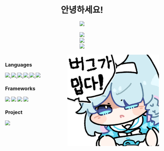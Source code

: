<div align="center">
    <h1>안녕하세요!</h1>
    <a href="https://ajb.kr/">
        <img src="https://img.shields.io/badge/portfolio-A1C0C7?style=for-the-badge"/>
    </a>
</div>

<br>


<div align="center">
    <a href="https://solved.ac/profile/ajb8533296">
        <img src="http://mazassumnida.wtf/api/v2/generate_badge?boj=ajb8533296" width="400"/>
    </a>
</div>
<div align="center">
    <img src="https://github-readme-stats.vercel.app/api/top-langs/?username=ajb3296&layout=compact&theme=onedark" width="400">
</div>
<div align="center">
    <img src="https://github-readme-stats.vercel.app/api?username=ajb3296&count_private=true&show_icons=true&theme=onedark" width="400">
</div>
<br>

<a href="https://www.pixiv.net/artworks/110289520">
    <img src="image/bug_arona.png" width="300" align="right">
</a>

<div align="left">
    <h3>Languages</h3>
    <a href="https://python.org">
        <img src="https://img.shields.io/badge/Python-3776AB?style=for-the-badge&logo=python&logoColor=white"/>
    </a>
    <a href="https://java.com">
        <img src="https://img.shields.io/badge/java-f89820?style=for-the-badge&logo=openjdk&logoColor=white"/>
    </a>
    <a href="https://www.rust-lang.org/">
        <img src="https://img.shields.io/badge/rust-b7410e?style=for-the-badge&logo=rust&logoColor=white"/>
    </a>
    <a href="https://www.w3.org/">
        <img src="https://img.shields.io/badge/HTML-E34F26?style=for-the-badge&logo=html5&logoColor=white"/>
    </a>
    <a href="https://www.w3.org/TR/CSS/#css">
        <img src="https://img.shields.io/badge/CSS-1572B6?style=for-the-badge&logo=css3&logoColor=white"/>
    </a>
    <a href="https://www.ecma-international.org/publications-and-standards/standards/ecma-262/">
        <img src="https://img.shields.io/badge/javascript-F7DF1E?style=for-the-badge&logo=javascript&logoColor=white"/>
    </a>
</div>

<div align="left">
    <h3>Frameworks</h3>
    <a href="https://fastapi.tiangolo.com"><img src="https://img.shields.io/badge/fastapi-009688?style=for-the-badge&logo=fastapi&logoColor=white"/></a>
    <a href="https://flask.palletsprojects.com"><img src="https://img.shields.io/badge/Flask-000000?style=for-the-badge&logo=flask&logoColor=white"/></a>
    <a href="https://actix.rs"><img src="https://img.shields.io/badge/Actix-0A191C?style=for-the-badge&logo=actix&logoColor=white"/></a>
    <a href="https://tailwindcss.com"><img src="https://img.shields.io/badge/Tailwind_CSS-06B6D4?style=for-the-badge&logo=tailwindcss&logoColor=white"/></a>
</div>

<div align="left">
    <h3>Project</h3>
    <a href="https://github.com/ajb3296/Toaru-kagaku-no-music-bot">
        <img src="https://img.shields.io/badge/Toaru_Kagaku_no_Musicbot-FD935E?style=for-the-badge&logo=discord&logoColor=white"/>
    </a>
    <br>
</div>

